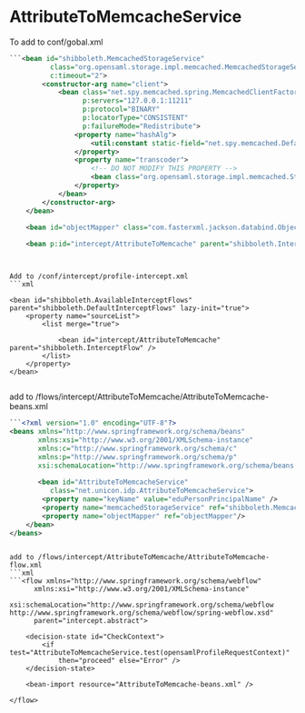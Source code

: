 # AttributeToMemcacheService

To add to conf/gobal.xml
```xml
```<bean id="shibboleth.MemcachedStorageService"
          class="org.opensaml.storage.impl.memcached.MemcachedStorageService"
          c:timeout="2">
        <constructor-arg name="client">
            <bean class="net.spy.memcached.spring.MemcachedClientFactoryBean"
                  p:servers="127.0.0.1:11211"
                  p:protocol="BINARY"
                  p:locatorType="CONSISTENT"
                  p:failureMode="Redistribute">
                <property name="hashAlg">
                    <util:constant static-field="net.spy.memcached.DefaultHashAlgorithm.FNV1_64_HASH" />
                </property>
                <property name="transcoder">
                    <!-- DO NOT MODIFY THIS PROPERTY -->
                    <bean class="org.opensaml.storage.impl.memcached.StorageRecordTranscoder" />
                </property>
            </bean>
        </constructor-arg>
    </bean>  

    <bean id="objectMapper" class="com.fasterxml.jackson.databind.ObjectMapper" />
    
    <bean p:id="intercept/AttributeToMemcache" parent="shibboleth.InterceptFlow" />
```
```


Add to /conf/intercept/profile-intercept.xml
```xml
```
    <bean id="shibboleth.AvailableInterceptFlows" parent="shibboleth.DefaultInterceptFlows" lazy-init="true">
        <property name="sourceList">
            <list merge="true">

                <bean id="intercept/AttributeToMemcache" parent="shibboleth.InterceptFlow" />
            </list>
        </property>
    </bean>
```
```


add to /flows/intercept/AttributeToMemcache/AttributeToMemcache-beans.xml
```xml
```<?xml version="1.0" encoding="UTF-8"?>
<beans xmlns="http://www.springframework.org/schema/beans"
       xmlns:xsi="http://www.w3.org/2001/XMLSchema-instance" 
       xmlns:c="http://www.springframework.org/schema/c"
       xmlns:p="http://www.springframework.org/schema/p"
       xsi:schemaLocation="http://www.springframework.org/schema/beans http://www.springframework.org/schema/beans/spring-beans.xsd">
    
       <bean id="AttributeToMemcacheService"
          class="net.unicon.idp.AttributeToMemcacheService">
        <property name="keyName" value="eduPersonPrincipalName" />
        <property name="memcachedStorageService" ref="shibboleth.MemcachedStorageService"/>
        <property name="objectMapper" ref="objectMapper"/>
    </bean>
</beans>
```
```

add to /flows/intercept/AttributeToMemcache/AttributeToMemcache-flow.xml
```xml
```<flow xmlns="http://www.springframework.org/schema/webflow"
      xmlns:xsi="http://www.w3.org/2001/XMLSchema-instance"
      xsi:schemaLocation="http://www.springframework.org/schema/webflow http://www.springframework.org/schema/webflow/spring-webflow.xsd"
      parent="intercept.abstract">

    <decision-state id="CheckContext">
        <if test="AttributeToMemcacheService.test(opensamlProfileRequestContext)"
            then="proceed" else="Error" />
    </decision-state>

    <bean-import resource="AttributeToMemcache-beans.xml" />

</flow>
```
```